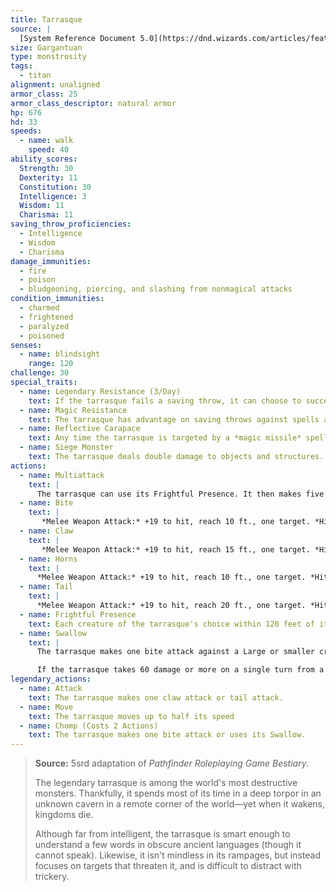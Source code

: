 ```yaml
---
title: Tarrasque
source: |
  [System Reference Document 5.0](https://dnd.wizards.com/articles/features/systems-reference-document-srd)
size: Gargantuan
type: monstrosity
tags:
  - titan
alignment: unaligned
armor_class: 25
armor_class_descriptor: natural armor
hp: 676
hd: 33
speeds:
  - name: walk
    speed: 40
ability_scores:
  Strength: 30
  Dexterity: 11
  Constitution: 30
  Intelligence: 3
  Wisdom: 11
  Charisma: 11
saving_throw_proficiencies:
  - Intelligence
  - Wisdom
  - Charisma
damage_immunities:
  - fire
  - poison
  - bludgeoning, piercing, and slashing from nonmagical attacks
condition_immunities:
  - charmed
  - frightened
  - paralyzed
  - poisoned
senses:
  - name: blindsight
    range: 120
challenge: 30
special_traits:
  - name: Legendary Resistance (3/Day)
    text: If the tarrasque fails a saving throw, it can choose to succeed instead.
  - name: Magic Resistance
    text: The tarrasque has advantage on saving throws against spells and other magical effects.
  - name: Reflective Carapace
    text: Any time the tarrasque is targeted by a *magic missile* spell, a line spell, or a spell that requires a ranged attack roll, roll a d6. On a 1 to 5, the tarrasque is unaffected. On a 6, the tarrasque is unaffected, and the effect is reflected back at the caster as though it originated from the tarrasque, turning the caster into the target.
  - name: Siege Monster
    text: The tarrasque deals double damage to objects and structures.
actions:
  - name: Multiattack
    text: |
      The tarrasque can use its Frightful Presence. It then makes five attacks: one with its bite, two with its claws, one with its horns, and one with its tail. It can use its Swallow instead of its bite.
  - name: Bite
    text: |
       *Melee Weapon Attack:* +19 to hit, reach 10 ft., one target. *Hit:* 36 (4d12 + 10) piercing damage. If the target is a creature, it is grappled (escape DC 20). Until this grapple ends, the target is restrained, and the tarrasque can't bite another target.
  - name: Claw
    text: |
       *Melee Weapon Attack:* +19 to hit, reach 15 ft., one target. *Hit:* 28 (4d8 + 10) slashing damage.
  - name: Horns
    text: |
      *Melee Weapon Attack:* +19 to hit, reach 10 ft., one target. *Hit:* 32 (4d10 + 10) piercing damage.
  - name: Tail
    text: |
      *Melee Weapon Attack:* +19 to hit, reach 20 ft., one target. *Hit:* 24 (4d6 + 10) bludgeoning damage. If the target is a creature, it must succeed on a DC 20  Strength saving throw or be knocked prone.
  - name: Frightful Presence
    text: Each creature of the tarrasque's choice within 120 feet of it and aware of it must succeed on a DC 17 Wisdom saving throw or become frightened for 1 minute. A creature can repeat the saving throw at the end of each of its turns, with disadvantage if the tarrasque is within line of sight, ending the effect on itself on a success. If a creature's saving throw is successful or the effect ends for it, the creature is immune to the tarrasque's Frightful  Presence for the next 24 hours.
  - name: Swallow
    text: |
      The tarrasque makes one bite attack against a Large or smaller creature it is grappling. If the attack hits, the target takes the bite's damage, the target is swallowed, and the grapple ends. While swallowed, the creature is blinded and restrained, it has total cover against attacks and other effects outside the tarrasque, and it takes 56 (16d6) acid damage at the start of each of the tarrasque's turns.

      If the tarrasque takes 60 damage or more on a single turn from a creature inside it, the tarrasque must succeed on a DC 20 Constitution saving throw at the end of that turn or regurgitate all swallowed creatures, which fall prone in a space within 10 feet of the tarrasque. If the tarrasque dies, a swallowed creature is no longer restrained by it and can escape from the corpse by using 30 feet of movement, exiting prone.
legendary_actions:
  - name: Attack
    text: The tarrasque makes one claw attack or tail attack.
  - name: Move
    text: The tarrasque moves up to half its speed
  - name: Chomp (Costs 2 Actions)
    text: The tarrasque makes one bite attack or uses its Swallow.
---
```


> **Source:** 5srd adaptation of *Pathfinder Roleplaying Game Bestiary*.
>
> The legendary tarrasque is among the world's most destructive monsters. Thankfully, it spends most of its time in a deep torpor in an unknown cavern in a remote corner of the world—yet when it wakens, kingdoms die.
>
> Although far from intelligent, the tarrasque is smart enough to understand a few words in obscure ancient languages (though it cannot speak). Likewise, it isn't mindless in its rampages, but instead focuses on targets that threaten it, and is difficult to distract with trickery.
